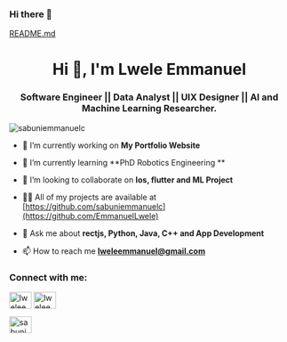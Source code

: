 ### Hi there 👋
[README.md](https://github.com/EmmanuelLwele/EmmanuelLwele/files/12163570/README.md)<h1 align="center">Hi 👋, I'm Lwele Emmanuel</h1>
<h3 align="center">Software Engineer || Data Analyst || UIX Designer || AI and Machine Learning Researcher.</h3>

<p align="left"> <img src="https://komarev.com/ghpvc/?username=sabuniemmanuelc&label=Profile%20views&color=0e75b6&style=flat" alt="sabuniemmanuelc" /> </p>



- 🔭 I’m currently working on **My Portfolio Website**

- 🌱 I’m currently learning **PhD  Robotics Engineering **

- 👯 I’m looking to collaborate on **Ios, flutter and ML Project**

- 👨‍💻 All of my projects are available at [https://github.com/sabuniemmanuelc](https://github.com/EmmanuelLwele)

- 💬 Ask me about **rectjs, Python, Java, C++ and App Development**

- 📫 How to reach me **lweleemmanuel@gmail.com**

<h3 align="left">Connect with me:</h3>
<p align="left">
<a href="https://twitter.com/LweleJr" target="blank"><img align="center" src="https://raw.githubusercontent.com/rahuldkjain/github-profile-readme-generator/master/src/images/icons/Social/twitter.svg" alt="lweleemmanuel" height="30" width="40" /></a>
<a href="https://linkedin.com/in/emmanuel-lwele-208939114" target="blank"><img align="center" src="https://raw.githubusercontent.com/rahuldkjain/github-profile-readme-generator/master/src/images/icons/Social/linked-in-alt.svg" alt="lweleemmanuel" height="30" width="40" /></a>

<a href="https://instagram.com/_lwele" target="blank"><img align="center" src="https://raw.githubusercontent.com/rahuldkjain/github-profile-readme-generator/master/src/images/icons/Social/instagram.svg" alt="sabuniemmanuelc" height="30" width="40" /></a>
</p>





<!--
**EmmanuelLwele/EmmanuelLwele** is a ✨ _special_ ✨ repository because its `README.md` (this file) appears on your GitHub profile.

Here are some ideas to get you started:

- 🔭 I’m currently working on ...
- 🌱 I’m currently learning ...
- 👯 I’m looking to collaborate on ...
- 🤔 I’m looking for help with ...
- 💬 Ask me about ...
- 📫 How to reach me: ...
- 😄 Pronouns: ...
- ⚡ Fun fact: ...
-->
